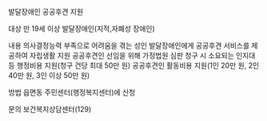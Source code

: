 발달장애인 공공후견 지원

대상
만 19세 이상 발달장애인(지적,자폐성 장애인)

내용
의사결정능력 부족으로 어려움을 겪는 성인 발달장애인에게 공공후견 서비스를 제공하여 자립생활 지원
공공후견인 선임을 위해 가정법원 심판 청구 시 소요되는 인지대 등 행정비용 지원(청구 건당 최대 50만 원)
공공후견인 활동비용 지원(1인 20만 원, 2인 40만 원, 3인 이상 50만 원)

방법
읍면동 주민센터(행정복지센터)에 신청

문의
보건복지상담센터(129)
